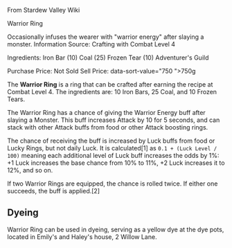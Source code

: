 From Stardew Valley Wiki

Warrior Ring

Occasionally infuses the wearer with "warrior energy" after slaying a monster. Information Source: Crafting with Combat Level 4

Ingredients: Iron Bar (10) Coal (25) Frozen Tear (10) Adventurer's Guild

Purchase Price: Not Sold Sell Price: data-sort-value="750 "&gt;750g

The **Warrior Ring** is a ring that can be crafted after earning the recipe at Combat Level 4. The ingredients are: 10 Iron Bars, 25 Coal, and 10 Frozen Tears.

The Warrior Ring has a chance of giving the Warrior Energy buff after slaying a Monster. This buff increases Attack by 10 for 5 seconds, and can stack with other Attack buffs from food or other Attack boosting rings.

The chance of receiving the buff is increased by Luck buffs from food or Lucky Rings, but not daily Luck. It is calculated\[1] as `0.1 + (Luck Level / 100)` meaning each additional level of Luck buff increases the odds by 1%: +1 Luck increases the base chance from 10% to 11%, +2 Luck increases it to 12%, and so on.

If two Warrior Rings are equipped, the chance is rolled twice. If either one succeeds, the buff is applied.\[2]

## Dyeing

Warrior Ring can be used in dyeing, serving as a yellow dye at the dye pots, located in Emily's and Haley's house, 2 Willow Lane.